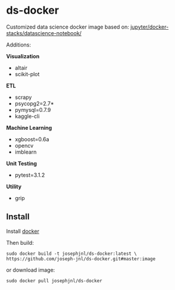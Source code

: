 # ds-docker

Customized data science docker image based on: [jupyter/docker-stacks/datascience-notebook/](https://github.com/jupyter/docker-stacks/tree/master/datascience-notebook)

Additions:

**Visualization**
* altair
* scikit-plot

**ETL**
* scrapy
* psycopg2=2.7*
* pymysql=0.7.9
* kaggle-cli

**Machine Learning**
* xgboost=0.6a
* opencv
* imblearn

**Unit Testing**
* pytest=3.1.2

**Utility**
* grip

## Install
Install [docker](https://www.docker.com/community-edition)

Then build:
``` 
sudo docker build -t josephjnl/ds-docker:latest \
https://github.com/joseph-jnl/ds-docker.git#master:image
```

or download image:
``` 
sudo docker pull josephjnl/ds-docker
```
